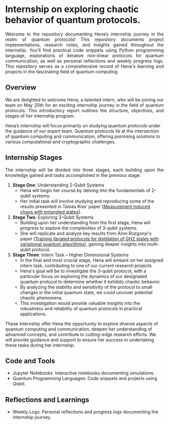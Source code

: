 # Internship on exploring chaotic behavior of quantum protocols.

<p align="justify">
Welcome to the repository documenting Hena’s internship journey in the realm of quantum protocols! 
This repository documents project implementations, research notes, and insights gained throughout the internship. You'll find practical code snippets using Python programming language, explorations of iterative non-linear protocols for quantum communication, as well as personal reflections and weekly progress logs. This repository serves as a comprehensive record of Hena's learning and projects in the fascinating field of quantum computing
</p>
  
## Overview

<p align="justify">
We are delighted to welcome Hena, a talented intern, who will be joining our team on May 20th for an exciting internship journey in the field of quantum protocols. This introductory report outlines the structure, objectives, and stages of her internship program.

Hena’s internship will focus primarily on studying quantum protocols under the guidance of our expert team. Quantum protocols lie at the intersection of quantum computing and communication, offering promising solutions to various computational and cryptographic challenges.
</p>

## Internship Stages

<p align="justify">
The internship will be divided into three stages, each building upon the knowledge gained and tasks accomplished in the previous stage:

1. **Stage One**: Understanding 2-Qubit Systems
    - Hena will begin her course by delving into the fundamentals of 2-qubit systems.
    - Her initial task will involve studying and reproducing some of the results presented in Tamás Kiss’ paper [[Measurement induced chaos with entangled states](https://arxiv.org/abs/1104.3107)].
2. **Stage Two**: Exploring 3-Qubit Systems
    - Building upon her understanding from the first stage, Hena will progress to explore the complexities of 3-qubit systems.
    - She will replicate and analyze key results from Áron Rozgonyi's paper [[Training iterated protocols for distillation of GHZ states with variational quantum algorithms](https://doi.org/10.1016/j.physleta.2024.129349)], gaining deeper insights into multi-qubit protocol.
3. **Stage Three**: Intern Task – Higher Dimensional Systems
    - In the final and most crucial stage, Hena will embark on her assigned intern task, contributing to one of our current research projects.
    - Hena's goal will be to investigate the 3-qubit protocol, with a particular focus on exploring the dynamics of our designated quantum protocol to determine whether it exhibits chaotic behavior. 
    - By analyzing the stability and sensitivity of the protocol to small changes in the initial quantum state, we could uncover potential chaotic phenomena. 
    - This investigation would provide valuable insights into the robustness and reliability of quantum protocols in practical applications.

These internship offer Hena the opportunity to explore diverse aspects of quantum computing and communication, deepen her understanding of advanced concepts, and contribute to cutting-edge research efforts. We will provide guidance and support to ensure her success in undertaking these tasks during her internship.
</p>

## Code and Tools

 - Jupyter Notebooks: Interactive notebooks documenting simulations.
 - Quantum Programming Languages: Code snippets and projects using Qiskit.

## Reflections and Learnings

 - Weekly Logs: Personal reflections and progress logs documenting the internship journey.
